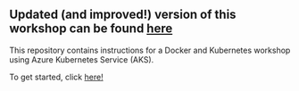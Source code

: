 ## Updated (and improved!) version of this workshop can be found <a href="https://github.com/pelithne/kubernetes-workshop/blob/master/workshop.md">here</a>

This repository contains instructions for a Docker and Kubernetes workshop using Azure Kubernetes Service (AKS). 

To get started, click <a href="https://github.com/pelithne/kubernetes-workshop/blob/master/workshop.md">here!</a>
